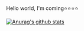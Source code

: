 Hello world, I'm coming⭐️⭐️⭐️⭐️


[![Anurag's github stats](https://github-readme-stats.vercel.app/api?username=yaohud&theme=radical)](https://api.yaohud.cn/user)
